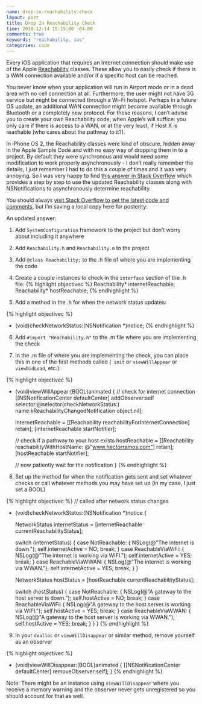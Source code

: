 ```yaml
--- 
name: drop-in-reachability-check
layout: post
title: Drop In Reachability Check
time: 2010-12-14 15:15:00 -04:00
comments: true
keywords: "reachability, ios"
categories: code
---
```


Every iOS application that requires an Internet connection should make use of the Apple [Reachability](http://developer.apple.com/library/ios/#samplecode/Reachability/Introduction/Intro.html) classes. These allow you to easily check if there is a WAN connection available and/or if a specific host can be reached.
<!-- more -->
You never know when your application will run in Airport mode or in a dead area with no cell connection at all. Furthermore, the user might not have 3G service but might be connected through a Wi-Fi hotspot. Perhaps in a future OS update, an additional WAN connection might become available through Bluetooth or a completely new protocol. For these reasons, I can&#8217;t advise you to create your own Reachability code, when Apple&#8217;s will suffice: you only care if there is access to a WAN, or at the very least, if Host X is reachable (who cares about the pathway to it?).

In iPhone OS 2, the Reachability classes were kind of obscure, hidden away in the Apple Sample Code and with no easy way of dropping them in to a project. By default they were synchronous and would need some modification to work properly asynchronously - I don&#8217;t really remember the details, I just remember I had to do this a couple of times and it was very annoying. So I was very happy to find [this answer in Stack Overflow](http://stackoverflow.com/questions/1083701/how-to-check-for-an-active-internet-connection-on-iphone-sdk/3597085#3597085) which provides a step by step to use the updated Reachability classes along with NSNotifications to asynchronously determine reachability.

You should always [visit Stack Overflow to get the latest code and comments](http://stackoverflow.com/questions/1083701/how-to-check-for-an-active-internet-connection-on-iphone-sdk/3597085#3597085), but I&#8217;m saving a local copy here for posterity:

An updated answer:

1) Add `SystemConfiguration` framework to the project but don&#8217;t worry about including it anywhere

2) Add `Reachability.h` and `Reachability.m` to the project

3) Add `@class Reachability;` to the .h file of where you are implementing the code

4) Create a couple instances to check in the `interface` section of the .h file:
{% highlight objectivec %}
Reachability* internetReachable;
Reachability* hostReachable;
{% endhighlight %}	


5) Add a method in the .h for when the network status updates:

{% highlight objectivec %}
- (void)checkNetworkStatus:(NSNotification *)notice;
{% endhighlight %} 
	

6) Add `#import "Reachability.h"` to the .m file where you are implementing the check

7) In the .m file of where you are implementing the check, you can place this in one of the first methods called (`
init` or `viewWillAppear` or `viewDidLoad`, etc.):

{% highlight objectivec %}
- (void)viewWillAppear:(BOOL)animated {
  // check for internet connection
  [[NSNotificationCenter defaultCenter] 
    addObserver:self 
	selector:@selector(checkNetworkStatus:) 
	name:kReachabilityChangedNotification 
	object:nil];

  internetReachable = [[Reachability reachabilityForInternetConnection] retain];
  [internetReachable startNotifier];

  // check if a pathway to your host exists
  hostReachable = [[Reachability reachabilityWithHostName: @"www.hectorramos.com"] retain];
  [hostReachable startNotifier];

  // now patiently wait for the notification
}
{% endhighlight %}
	
	
8) Set up the method for when the notification gets sent and set whatever checks or call whatever methods you may have set up (in my case, I just set a BOOL)

{% highlight objectivec %}
// called after network status changes
- (void)checkNetworkStatus:(NSNotification *)notice {

  NetworkStatus internetStatus = [internetReachable currentReachabilityStatus];
 
  switch (internetStatus) {
    case NotReachable: {
      NSLog(@"The internet is down.");
      self.internetActive = NO;
      break;
    }
    case ReachableViaWiFi: {
      NSLog(@"The internet is working via WIFI.");
      self.internetActive = YES;
      break;
    }
    case ReachableViaWWAN: {
      NSLog(@"The internet is working via WWAN.");
      self.internetActive = YES;
      break;
    }
  }

  NetworkStatus hostStatus = [hostReachable currentReachabilityStatus];
  
  switch (hostStatus) {
    case NotReachable: {
      NSLog(@"A gateway to the host server is down.");
      self.hostActive = NO;
      break;
    }
    case ReachableViaWiFi: {
      NSLog(@"A gateway to the host server is working via WIFI.");
      self.hostActive = YES;
      break;
    }
    case ReachableViaWWAN: {
      NSLog(@"A gateway to the host server is working via WWAN.");
      self.hostActive = YES;
      break;
    }
  }
}
{% endhighlight %}


9) In your `dealloc` or `viewWillDisappear` or similar method, remove yourself as an observer

{% highlight objectivec %}
- (void)viewWillDisappear:(BOOL)animated {
  [[NSNotificationCenter defaultCenter] removeObserver:self];
}
{% endhighlight %}


Note: There might be an instance using `viewWillDisappear` where you receive a memory warning and the observer never gets unregistered so you should account for that as well.
